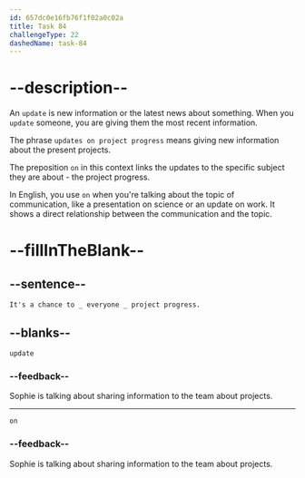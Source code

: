 ```yaml
---
id: 657dc0e16fb76f1f02a0c02a
title: Task 84
challengeType: 22
dashedName: task-84
---
```


# --description--

An `update` is new information or the latest news about something. When you `update` someone, you are giving them the most recent information.

The phrase `updates on project progress` means giving new information about the present projects. 

The preposition `on` in this context links the updates to the specific subject they are about - the project progress.

In English, you use `on` when you're talking about the topic of communication, like a presentation on science or an update on work. It shows a direct relationship between the communication and the topic.

# --fillInTheBlank--

## --sentence--

`It's a chance to _ everyone _ project progress.`

## --blanks--

`update`

### --feedback--

Sophie is talking about sharing information to the team about projects.

---

`on`

### --feedback--

Sophie is talking about sharing information to the team about projects.
